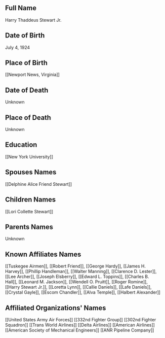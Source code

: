 ## Full Name
Harry Thaddeus Stewart Jr.

## Date of Birth
July 4, 1924

## Place of Birth
[[Newport News, Virginia]]

## Date of Death
Unknown

## Place of Death
Unknown

## Education
[[New York University]]

## Spouses Names
[[Delphine Alice Friend Stewart]]

## Children Names
[[Lori Collette Stewart]]

## Parents Names
Unknown

## Known Affiliates Names
[[Tuskegee Airmen]], [[Robert Friend]], [[George Hardy]], [[James H. Harvey]], [[Phillip Handleman]], [[Walter Manning]], [[Clarence D. Lester]], [[Lee Archer]], [[Joseph Elsberry]], [[Edward L. Toppins]], [[Charles B. Hall]], [[Leonard M. Jackson]], [[Wendell O. Pruitt]], [[Roger Romine]], [[Harry Stewart Jr.]], [[Loretta Lynn]], [[Callie Daniels]], [[Lafe Daniels]], [[Crystal Gayle]], [[Escom Chandler]], [[Alva Temple]], [[Halbert Alexander]]

## Affiliated Organizations' Names
[[United States Army Air Forces]]
[[332nd Fighter Group]]
[[302nd Fighter Squadron]]
[[Trans World Airlines]]
[[Delta Airlines]]
[[American Airlines]]
[[American Society of Mechanical Engineers]]
[[ANR Pipeline Company]]